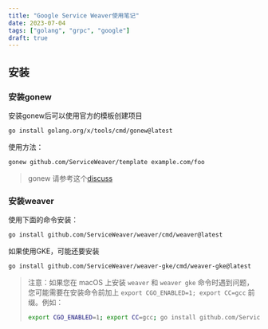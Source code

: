```yaml
---
title: "Google Service Weaver使用笔记"
date: 2023-07-04
tags: ["golang", "grpc", "google"]
draft: true
---
```


## 安装

### 安装gonew

安装gonew后可以使用官方的模板创建项目

```bash
go install golang.org/x/tools/cmd/gonew@latest
```
使用方法：
```bash
gonew github.com/ServiceWeaver/template example.com/foo
```
> gonew 请参考这个[discuss](https://github.com/golang/go/discussions/61669)

### 安装weaver

使用下面的命令安装：

```bash
go install github.com/ServiceWeaver/weaver/cmd/weaver@latest
```

如果使用GKE，可能还要安装

```bash
go install github.com/ServiceWeaver/weaver-gke/cmd/weaver-gke@latest
```

>注意：如果您在 macOS 上安装 `weaver` 和 `weaver gke` 命令时遇到问题，您可能需要在安装命令前加上 `export CGO_ENABLED=1; export CC=gcc` 前缀。例如：
>
>```bash
>export CGO_ENABLED=1; export CC=gcc; go install github.com/ServiceWeaver/weaver/cmd/weaver@latest
>```

